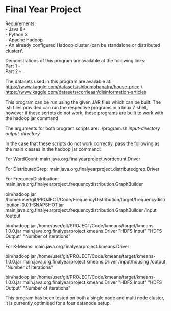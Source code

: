 # Final Year Project

Requirements:\
    - Java 8+\
    - Python 3\
    - Apache Hadoop\
    - An already configured Hadoop cluster (can be standalone or distributed cluster)\

Demonstrations of this program are available at the following links:\
    Part 1 -  \
    Part 2 - 

The datasets used in this program are available at:\
    https://www.kaggle.com/datasets/shibumohapatra/house-price \ 
    https://www.kaggle.com/datasets/corrieaar/disinformation-articles
    
This program can be run using the given JAR files which can be built. The .sh files provided can run the respective
 programs in a linux Z shell, however if these scripts do not work, these programs are built to work with the 
 hadoop jar command

The arguments for both program scripts are:
./program.sh  *input-directory* *output-directory*

In the case that these scripts do not work correctly, pass the following as the main classes in the hadoop jar
command:

For WordCount:
main.java.org.finalyearproject.wordcount.Driver

For DistributedGrep:
main.java.org.finalyearproject.distributedgrep.Driver

For FrequncyDistribution:
main.java.org.finalyearproject.frequencydistribution.GraphBuilder

bin/hadoop jar /home/user/git/PROJECT/Code/FrequencyDistribution/target/frequencydistribution-0.0.1-SNAPSHOT.jar main.java.org.finalyearproject.frequencydistribution.GraphBuilder /input /output

bin/hadoop jar /home/user/git/PROJECT/Code/kmeans/target/kmeans-1.0.0.jar main.java.org.finalyearproject.kmeans.Driver "HDFS Input" "HDFS Output" "Number of iterations"

For K-Means:
main.java.org.finalyearproject.kmeans.Driver

bin/hadoop jar /home/user/git/PROJECT/Code/kmeans/target/kmeans-1.0.0.jar main.java.org.finalyearproject.kmeans.Driver /input/housing /output "Number of iterations"

bin/hadoop jar /home/user/git/PROJECT/Code/kmeans/target/kmeans-1.0.0.jar main.java.org.finalyearproject.kmeans.Driver "HDFS Input" "HDFS Output" "Number of iterations"

This program has been tested on both a single node and multi node cluster, it is currently optimised for a four
datanode setup.
